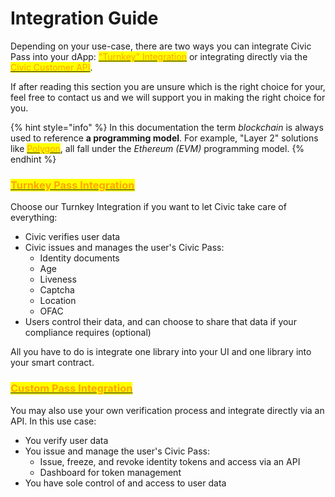 # Integration Guide

Depending on your use-case, there are two ways you can integrate Civic Pass into your dApp: [<mark style="color:orange;">"Turnkey" Integration</mark>](turnkey-integration/) or integrating directly via the [<mark style="color:orange;">Civic Customer API</mark>](custom-integration/).&#x20;

If after reading this section you are unsure which is the right choice for your, feel free to contact us and we will support you in making the right choice for you.

{% hint style="info" %}
In this documentation the term _blockchain_ is always used to reference **a programming model**. For example, "Layer 2" solutions like [<mark style="color:orange;">Polygon</mark>](https://polygon.io/), all fall under the _Ethereum (EVM)_ programming model.
{% endhint %}

### <mark style="color:orange;"></mark>[<mark style="color:orange;">Turnkey Pass Integration</mark>](turnkey-integration/)

Choose our Turnkey Integration if you want to let Civic take care of everything:

* Civic verifies user data
* Civic issues and manages the user's Civic Pass:
  * Identity documents
  * Age
  * Liveness
  * Captcha
  * Location
  * OFAC
* Users control their data, and can choose to share that data if your compliance requires (optional)

All you have to do is integrate one library into your UI and one library into your smart contract.

### <mark style="color:orange;"></mark>[<mark style="color:orange;">Custom Pass Integration</mark>](custom-integration/)<mark style="color:orange;"></mark>

You may also use your own verification process and integrate directly via an API. In this use case:

* You verify user data
* You issue and manage the user's Civic Pass:
  * Issue, freeze, and revoke identity tokens and access via an API
  * Dashboard for token management
* You have sole control of and access to user data
